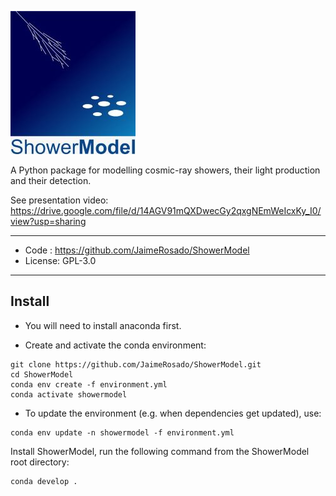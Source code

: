 ![ShowerModel logo](https://github.com/JaimeRosado/ShowerModel/blob/master/docs/source/ShowerModel_logo_medium.jpg)

A Python package for modelling cosmic-ray showers, their light production and their detection.

See presentation video: https://drive.google.com/file/d/14AGV91mQXDwecGy2qxgNEmWeIcxKy_I0/view?usp=sharing


--------
* Code : https://github.com/JaimeRosado/ShowerModel
* License: GPL-3.0
--------

## Install

* You will need to install anaconda first.

* Create and activate the conda environment:
```
git clone https://github.com/JaimeRosado/ShowerModel.git
cd ShowerModel
conda env create -f environment.yml
conda activate showermodel
```

* To update the environment (e.g. when dependencies get updated), use:
```
conda env update -n showermodel -f environment.yml
```

Install ShowerModel, run the following command from the ShowerModel root directory:
```
conda develop .
```
